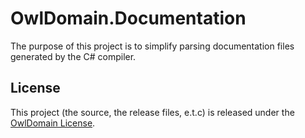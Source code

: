 # OwlDomain.Documentation

The purpose of this project is to simplify parsing documentation files generated by the C# compiler.

## License

This project (the source, the release files, e.t.c) is released under the
[OwlDomain License](https://github.com/Owl-Domain/Documentation/blob/master/license.md).

